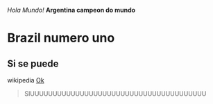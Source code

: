 *Hola Mundo!*
**Argentina campeon do mundo**
# Brazil numero uno 
## Si se puede
wikipedia [Ok](https://en.wikipedia.org/wiki/)
> SIUUUUUUUUUUUUUUUUUUUUUUUUUUUUUUUUUUUUUUU
